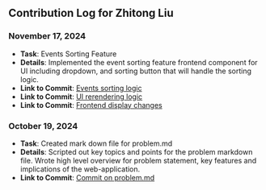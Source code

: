 ## Contribution Log for Zhitong Liu

### November 17, 2024
- **Task**: Events Sorting Feature
- **Details**: Implemented the event sorting feature frontend component for UI including dropdown, and sorting button that will handle the sorting logic.
- **Link to Commit**: [Events sorting logic](https://github.com/sophiatangg/CS326Team26/commit/b7f90fc57806e32b23f763116f2c213850c64001)
- **Link to Commit**: [UI rerendering logic](https://github.com/sophiatangg/CS326Team26/commit/b7f90fc57806e32b23f763116f2c213850c64001)
- **Link to Commit**: [Frontend display changes](https://github.com/sophiatangg/CS326Team26/commit/b7f90fc57806e32b23f763116f2c213850c64001)


### October 19, 2024
- **Task**: Created mark down file for problem.md
- **Details**: Scripted out key topics and points for the problem markdown file. Wrote high level overview for problem statement, key features and implications of the web-application. 
- **Link to Commit**: [Commit on problem.md](https://github.com/sophiatangg/CS326Team26/commit/494e08f9c93c8877b11a624cf08484e4e6f24f77)
